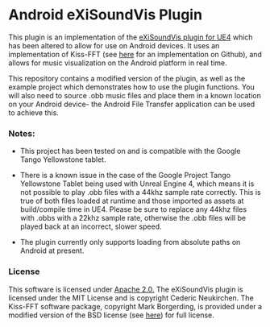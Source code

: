 # Android eXiSoundVis Plugin

This plugin is an implementation of the [eXiSoundVis plugin for UE4](https://github.com/eXifreXi/eXiSoundVis) which has been altered to allow for use on Android devices. It uses an implementation of Kiss-FFT (see [here](https://github.com/itdaniher/kissfft) for an implementation on Github), and allows for music visualization on the Android platform in real time.

This repository contains a modified version of the plugin, as well as the example project which demonstrates how to use the plugin functions. You will also need to source .obb music files and place them in a known location on your Android device- the Android File Transfer application can be used to achieve this. 

### Notes:
- This project has been tested on and is compatible with the Google Tango Yellowstone tablet.
- There is a known issue in the case of the Google Project Tango Yellowstone Tablet being used with Unreal Engine 4, which means it is not possible to play .obb files with a 44khz sample rate correctly. This is true of both files loaded at runtime and those imported as assets at build/compile time in UE4. Please be sure to replace any 44khz files with .obbs with a 22khz sample rate, otherwise the .obb files will be played back at an incorrect, slower speed.

- The plugin currently only supports loading from absolute paths on Android at present.

### License

This software is licensed under [Apache 2.0.](http://www.apache.org/licenses/LICENSE-2.0)
The eXiSoundVis plugin is licensed under the MIT License and is copyright Cederic Neukirchen.
The Kiss-FFT software package, copyright Mark Borgerding, is provided under a modified version of the BSD license (see [here]( https://github.com/itdaniher/kissfft/blob/master/COPYING)) for full license.
